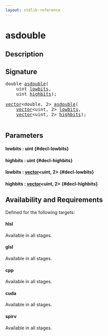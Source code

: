 ```yaml
---
layout: stdlib-reference
---
```


# asdouble

## Description





## Signature 

<pre>
<span class="code_keyword">double</span> <a href="/stdlib-reference/global-decls/asdouble">asdouble</a>(
    <span class="code_keyword">uint</span> <a href="/stdlib-reference/global-decls/asdouble#decl-lowbits" class="code_param">lowbits</a>,
    <span class="code_keyword">uint</span> <a href="/stdlib-reference/global-decls/asdouble#decl-highbits" class="code_param">highbits</a>);

<a href="/stdlib-reference/types/vector/index">vector</a>&lt;<span class="code_keyword">double</span>, 2&gt; <a href="/stdlib-reference/global-decls/asdouble">asdouble</a>(
    <a href="/stdlib-reference/types/vector/index">vector</a>&lt;<span class="code_keyword">uint</span>, 2&gt; <a href="/stdlib-reference/global-decls/asdouble#decl-lowbits" class="code_param">lowbits</a>,
    <a href="/stdlib-reference/types/vector/index">vector</a>&lt;<span class="code_keyword">uint</span>, 2&gt; <a href="/stdlib-reference/global-decls/asdouble#decl-highbits" class="code_param">highbits</a>);

</pre>

## Parameters

#### lowbits  : uint {#decl-lowbits}
#### highbits  : uint {#decl-highbits}
#### lowbits  : [vector](/stdlib-reference/types/vector/index)\<uint, 2\> {#decl-lowbits}
#### highbits  : [vector](/stdlib-reference/types/vector/index)\<uint, 2\> {#decl-highbits}

## Availability and Requirements

Defined for the following targets:

#### hlsl
Available in all stages.

#### glsl
Available in all stages.

#### cpp
Available in all stages.

#### cuda
Available in all stages.

#### spirv
Available in all stages.



